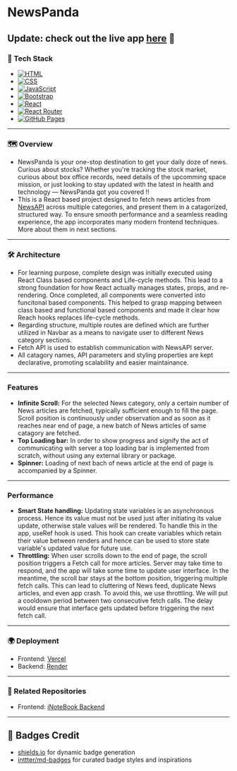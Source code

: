 # NewsPanda
Update: check out the live app [here](https://priyanshu1-62.github.io/NewsPanda) 🚀
---

### 🧰 Tech Stack
- [![HTML](https://img.shields.io/badge/HTML-%23E34F26.svg?logo=html5&logoColor=white)](#)
- [![CSS](https://img.shields.io/badge/CSS-639?logo=css&logoColor=fff)](#)
- [![JavaScript](https://img.shields.io/badge/JavaScript-F7DF1E?logo=javascript&logoColor=000)](#)
- [![Bootstrap](https://img.shields.io/badge/Bootstrap-7952B3?logo=bootstrap&logoColor=fff)](#)
- [![React](https://img.shields.io/badge/React-%2320232a.svg?logo=react&logoColor=%2361DAFB)](#)
- [![React Router](https://img.shields.io/badge/React_Router-CA4245?logo=react-router&logoColor=white)](#)
- [![GitHub Pages](https://img.shields.io/badge/GitHub%20Pages-121013?logo=github&logoColor=white)](#)
---

### 🗺️ Overview
- NewsPanda is your one-stop destination to get your daily doze of news. Curious about stocks? Whether you're tracking the stock market, curious about box office records, need details of the upcomming space mission, or just looking to stay updated with the latest in health and technology — NewsPanda got you covered !!
- This is a React based project designed to fetch news articles from [NewsAPI](https://newsapi.org) across multiple categories, and present them in a catagorized, structured way. To ensure smooth performance and a seamless reading experience, the app incorporates many modern frontend techniques. More about them in next sections.
---

### 🛠️ Architecture
- For learning purpose, complete design was initially executed using React Class based components and Life-cycle methods. This lead to a strong foundation for how React actually manages states, props, and re-rendering. Once completed, all components were converted into funcitonal based components. This helped to grasp mapping between class based and functional based components and made it clear how Reach hooks replaces life-cycle methods.
- Regarding structure, multiple routes are defined which are further utilized in Navbar as a means to navigate user to different News category sections.
- Fetch API is used to establish communication with NewsAPI server.
- All catagory names, API parameters and styling properties are kept declarative, promoting scalability and easier maintainance.
---

### Features
- __Infinite Scroll:__ For the selected News category, only a certain number of News articles are fetched, typically sufficient enough to fill the page. Scroll position is continuously under observation and as soon as it reaches near end of page, a new batch of News articles of same catagory are fetched.
- __Top Loading bar:__ In order to show progress and signify the act of communicating with server a top loading bar is implemented from scratch, without using any external library or package.
- __Spinner:__ Loading of next bach of news article at the end of page is accompanied by a Spinner.
---

### Performance
 - __Smart State handling:__ Updating state variables is an asynchronous process. Hence its value must not be used just after initiating its value update, otherwise stale values will be rendered. To handle this in the app, useRef hook is used. This hook can create variables which retain their value between renders and hence can be used to store state variable's updated value for future use.
- __Throttling:__ When user scrolls down to the end of page, the scroll position triggers a Fetch call for more articles. Server may take time to respond, and the app will take some time to update user interface. In the meantime, the scroll bar stays at the bottom position, triggering multiple fetch calls. This can lead to cluttering of News feed, duplicate News articles, and even app crash. To avoid this, we use throttling. We will put a cooldown period between two consecutive fetch calls. The delay would ensure that interface gets updated before triggering the next fetch call.
---

### 🌍 Deployment
- Frontend: [Vercel](https://i-note-book-two.vercel.app)
- Backend: [Render](https://inotebook-server-8i8l.onrender.com)
---

### 📎 Related Repositories
- Frontend: [iNoteBook Backend](https://github.com/Priyanshu1-62/iNoteBook-Server.git)
---

## 📛 Badges Credit
- [shields.io](https://shields.io) for dynamic badge generation  
- [inttter/md-badges](https://github.com/inttter/md-badges) for curated badge styles and inspirations

